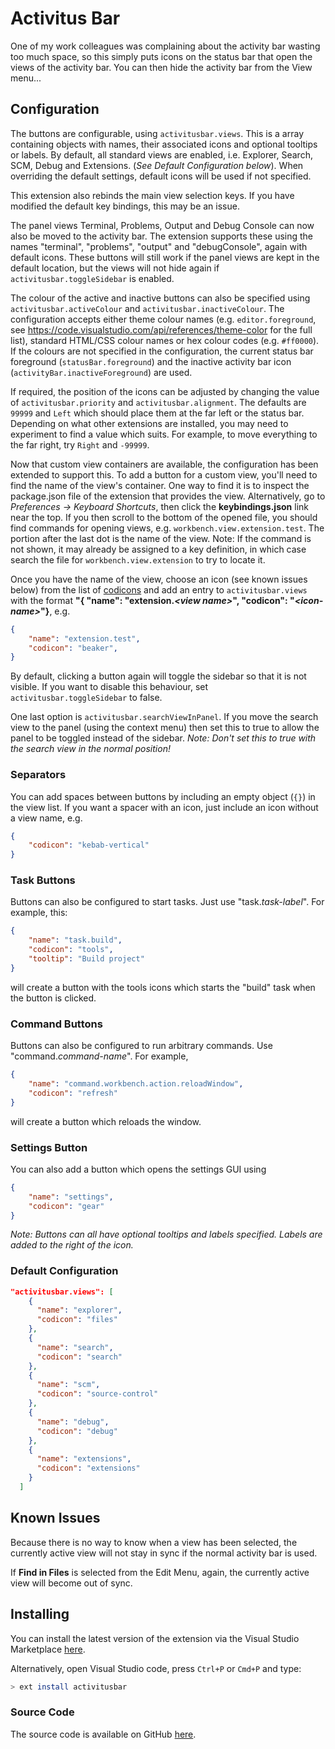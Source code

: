 # Activitus Bar

One of my work colleagues was complaining about the activity bar wasting too much space, so this simply puts icons on the status bar that open the views of the activity bar. You can then hide the activity bar from the View menu...

## Configuration

The buttons are configurable, using `activitusbar.views`. This is a array containing objects with names, their associated icons and optional tooltips or labels. By default, all standard views are enabled, i.e. Explorer, Search, SCM, Debug and Extensions. (*See Default Configuration below*). When overriding the default settings, default icons will be used if not specified.

This extension also rebinds the main view selection keys. If you have modified the default key bindings, this may be an issue.

The panel views Terminal, Problems, Output and Debug Console can now also be moved to the activity bar. The extension supports these using the names "terminal", "problems", "output" and "debugConsole", again with default icons. These buttons will still work if the panel views are kept in the default location, but the views will not hide again if `activitusbar.toggleSidebar` is enabled.

The colour of the active and inactive buttons can also be specified using `activitusbar.activeColour` and `activitusbar.inactiveColour`. The configuration accepts either theme colour names (e.g. `editor.foreground`, see <https://code.visualstudio.com/api/references/theme-color> for the full list), standard HTML/CSS colour names or hex colour codes (e.g. `#ff0000`). If the colours are not specified in the configuration, the current status bar foreground (`statusBar.foreground`) and the inactive activity bar icon (`activityBar.inactiveForeground`) are used.

If required, the position of the icons can be adjusted by changing the value of `activitusbar.priority` and `activitusbar.alignment`. The defaults are `99999` and `Left` which should place them at the far left or the status bar. Depending on what other extensions are installed, you may need to experiment to find a value which suits. For example, to move everything to the far right, try `Right` and `-99999`.

Now that custom view containers are available, the configuration has been extended to support this. To add a button for a custom view, you'll need to find the name of the view's container. One way to find it is to inspect the package.json file of the extension that provides the view. Alternatively, go to *Preferences -> Keyboard Shortcuts*, then click the **keybindings.json** link near the top. If you then scroll to the bottom of the opened file, you should find commands for opening views, e.g. `workbench.view.extension.test`. The portion after the last dot is the name of the view. Note: If the command is not shown, it may already be assigned to a key definition, in which case search the file for `workbench.view.extension` to try to locate it.

Once you have the name of the view, choose an icon (see known issues below) from the list of [codicons](https://microsoft.github.io/vscode-codicons/dist/codicon.html) and add an entry to `activitusbar.views` with the format **"{ "name": "extension.*&lt;view name&gt;*", "codicon": "*&lt;icon-name&gt;*"}**, e.g.

```json
{
    "name": "extension.test",
    "codicon": "beaker",
}
```

By default, clicking a button again will toggle the sidebar so that it is not visible. If you want to disable this behaviour, set `activitusbar.toggleSidebar` to false.

One last option is `activitusbar.searchViewInPanel`. If you move the search view to the panel (using the context menu) then set this to true to allow the panel to be toggled instead of the sidebar. *Note: Don't set this to true with the search view in the normal position!*

### Separators

You can add spaces between buttons by including an empty object (`{}`) in the view list. If you want a spacer with an icon, just include an icon without a view name, e.g.

```json
{
    "codicon": "kebab-vertical"
}
```

### Task Buttons

Buttons can also be configured to start tasks. Just use "task.*task-label*". For example, this:

```json
{
    "name": "task.build",
    "codicon": "tools",
    "tooltip": "Build project"
}
```

will create a button with the tools icons which starts the "build" task when the button is clicked.

### Command Buttons

Buttons can also be configured to run arbitrary commands. Use "command.*command-name*". For example,

```json
{
    "name": "command.workbench.action.reloadWindow",
    "codicon": "refresh"
}
```

will create a button which reloads the window.

### Settings Button

You can also add a button which opens the settings GUI using

```json
{
    "name": "settings",
    "codicon": "gear"
}
```

*Note: Buttons can all have optional tooltips and labels specified. Labels are added to the right of the icon.*

### Default Configuration

```json
"activitusbar.views": [
    {
      "name": "explorer",
      "codicon": "files"
    },
    {
      "name": "search",
      "codicon": "search"
    },
    {
      "name": "scm",
      "codicon": "source-control"
    },
    {
      "name": "debug",
      "codicon": "debug"
    },
    {
      "name": "extensions",
      "codicon": "extensions"
    }
  ]
```

## Known Issues

Because there is no way to know when a view has been selected, the currently active view will not stay in sync if the normal activity bar is used.

If **Find in Files** is selected from the Edit Menu, again, the currently active view will become out of sync.

## Installing

You can install the latest version of the extension via the Visual Studio Marketplace [here](https://marketplace.visualstudio.com/items?itemName=Gruntfuggly.activitusbar).

Alternatively, open Visual Studio code, press `Ctrl+P` or `Cmd+P` and type:

```sh
> ext install activitusbar
```

### Source Code

The source code is available on GitHub [here](https://github.com/Gruntfuggly/activitusbar).
